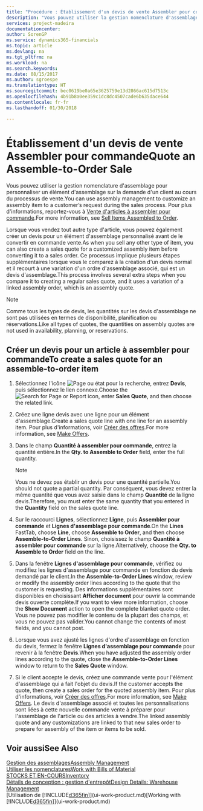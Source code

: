 ```yaml
---
title: "Procédure : Établissement d'un devis de vente Assembler pour commande | Microsoft Docs"
description: "Vous pouvez utiliser la gestion nomenclature d'assemblage pour personnaliser un élément d'assemblage sur la demande d'un client au cours du processus de vente."
services: project-madeira
documentationcenter: 
author: SorenGP
ms.service: dynamics365-financials
ms.topic: article
ms.devlang: na
ms.tgt_pltfrm: na
ms.workload: na
ms.search.keywords: 
ms.date: 08/15/2017
ms.author: sgroespe
ms.translationtype: HT
ms.sourcegitcommit: bec0619be0a65e3625759e13d2866ac615d7513c
ms.openlocfilehash: 4b91b8a0ee359c1dc8dc4507cade6b635dace644
ms.contentlocale: fr-fr
ms.lasthandoff: 01/30/2018

---
```

# <a name="quote-an-assemble-to-order-sale"></a><span data-ttu-id="167ec-103">Établissement d'un devis de vente Assembler pour commande</span><span class="sxs-lookup"><span data-stu-id="167ec-103">Quote an Assemble-to-Order Sale</span></span>
<span data-ttu-id="167ec-104">Vous pouvez utiliser la gestion nomenclature d'assemblage pour personnaliser un élément d'assemblage sur la demande d'un client au cours du processus de vente.</span><span class="sxs-lookup"><span data-stu-id="167ec-104">You can use assembly management to customize an assembly item to a customer’s request during the sales process.</span></span> <span data-ttu-id="167ec-105">Pour plus d'informations, reportez-vous à [Vente d'articles à assembler pour commande](assembly-how-to-sell-items-assembled-to-order.md).</span><span class="sxs-lookup"><span data-stu-id="167ec-105">For more information, see [Sell Items Assembled to Order](assembly-how-to-sell-items-assembled-to-order.md).</span></span>  

<span data-ttu-id="167ec-106">Lorsque vous vendez tout autre type d'article, vous pouvez également créer un devis pour un élément d'assemblage personnalisé avant de le convertir en commande vente.</span><span class="sxs-lookup"><span data-stu-id="167ec-106">As when you sell any other type of item, you can also create a sales quote for a customized assembly item before converting it to a sales order.</span></span> <span data-ttu-id="167ec-107">Ce processus implique plusieurs étapes supplémentaires lorsque vous le comparez à la création d'un devis normal et il recourt à une variation d'un ordre d'assemblage associé, qui est un devis d'assemblage.</span><span class="sxs-lookup"><span data-stu-id="167ec-107">This process involves several extra steps when you compare it to creating a regular sales quote, and it uses a variation of a linked assembly order, which is an assembly quote.</span></span>

> [!NOTE]  
>  <span data-ttu-id="167ec-108">Comme tous les types de devis, les quantités sur les devis d'assemblage ne sont pas utilisées en termes de disponibilité, planification ou réservations.</span><span class="sxs-lookup"><span data-stu-id="167ec-108">Like all types of quotes, the quantities on assembly quotes are not used in availability, planning, or reservations.</span></span>  

## <a name="to-create-a-sales-quote-for-an-assemble-to-order-item"></a><span data-ttu-id="167ec-109">Créer un devis pour un article à assembler pour commande</span><span class="sxs-lookup"><span data-stu-id="167ec-109">To create a sales quote for an assemble-to-order item</span></span>  
1.  <span data-ttu-id="167ec-110">Sélectionnez l'icône ![Page ou état pour la recherche](media/ui-search/search_small.png "icône Page ou état pour la recherche"), entrez **Devis**, puis sélectionnez le lien connexe.</span><span class="sxs-lookup"><span data-stu-id="167ec-110">Choose the ![Search for Page or Report](media/ui-search/search_small.png "Search for Page or Report icon") icon, enter **Sales Quote**, and then choose the related link.</span></span>  
2.  <span data-ttu-id="167ec-111">Créez une ligne devis avec une ligne pour un élément d'assemblage.</span><span class="sxs-lookup"><span data-stu-id="167ec-111">Create a sales quote line with one line for an assembly item.</span></span> <span data-ttu-id="167ec-112">Pour plus d'informations, voir [Créer des offres](sales-how-make-offers.md).</span><span class="sxs-lookup"><span data-stu-id="167ec-112">For more information, see [Make Offers](sales-how-make-offers.md).</span></span>  
3.  <span data-ttu-id="167ec-113">Dans le champ **Quantité à assembler pour commande**, entrez la quantité entière.</span><span class="sxs-lookup"><span data-stu-id="167ec-113">In the **Qty. to Assemble to Order** field, enter the full quantity.</span></span>

    > [!NOTE]  
    >  <span data-ttu-id="167ec-114">Vous ne devez pas établir un devis pour une quantité partielle.</span><span class="sxs-lookup"><span data-stu-id="167ec-114">You should not quote a partial quantity.</span></span> <span data-ttu-id="167ec-115">Par conséquent, vous devez entrer la même quantité que vous avez saisie dans le champ **Quantité** de la ligne devis.</span><span class="sxs-lookup"><span data-stu-id="167ec-115">Therefore, you must enter the same quantity that you entered in the **Quantity** field on the sales quote line.</span></span>  

4.  <span data-ttu-id="167ec-116">Sur le raccourci **Lignes**, sélectionnez **Ligne**, puis **Assembler pour commande** et **Lignes d'assemblage pour commande**.</span><span class="sxs-lookup"><span data-stu-id="167ec-116">On the **Lines** FastTab, choose **Line**, choose **Assemble to Order**, and then choose **Assemble-to-Order Lines**.</span></span> <span data-ttu-id="167ec-117">Sinon, choisissez le champ **Quantité à assembler pour commande** sur la ligne.</span><span class="sxs-lookup"><span data-stu-id="167ec-117">Alternatively, choose the **Qty. to Assemble to Order** field on the line.</span></span>  
5.  <span data-ttu-id="167ec-118">Dans la fenêtre **Lignes d'assemblage pour commande**, vérifiez ou modifiez les lignes d'assemblage pour commande en fonction du devis demandé par le client.</span><span class="sxs-lookup"><span data-stu-id="167ec-118">In the **Assemble-to-Order Lines** window, review or modify the assembly order lines according to the quote that the customer is requesting.</span></span> <span data-ttu-id="167ec-119">Des informations supplémentaires sont disponibles en choisissant **Afficher document** pour ouvrir la commande devis ouverte complète.</span><span class="sxs-lookup"><span data-stu-id="167ec-119">If you want to view more information, choose the **Show Document** action to open the complete blanket quote order.</span></span> <span data-ttu-id="167ec-120">Vous ne pouvez pas modifier le contenu de la plupart des champs, et vous ne pouvez pas valider.</span><span class="sxs-lookup"><span data-stu-id="167ec-120">You cannot change the contents of most fields, and you cannot post.</span></span>  
6.  <span data-ttu-id="167ec-121">Lorsque vous avez ajusté les lignes d'ordre d'assemblage en fonction du devis, fermez la fenêtre **Lignes d'assemblage pour commande** pour revenir à la fenêtre **Devis**.</span><span class="sxs-lookup"><span data-stu-id="167ec-121">When you have adjusted the assembly order lines according to the quote, close the **Assemble-to-Order Lines** window to return to the **Sales Quote** window.</span></span>  
7.  <span data-ttu-id="167ec-122">Si le client accepte le devis, créez une commande vente pour l'élément d'assemblage qui a fait l'objet du devis.</span><span class="sxs-lookup"><span data-stu-id="167ec-122">If the customer accepts the quote, then create a sales order for the quoted assembly item.</span></span> <span data-ttu-id="167ec-123">Pour plus d'informations, voir [Créer des offres](sales-how-make-offers.md).</span><span class="sxs-lookup"><span data-stu-id="167ec-123">For more information, see [Make Offers](sales-how-make-offers.md).</span></span> <span data-ttu-id="167ec-124">Le devis d'assemblage associé et toutes les personnalisations sont liées à cette nouvelle commande vente à préparer pour l'assemblage de l'article ou des articles à vendre.</span><span class="sxs-lookup"><span data-stu-id="167ec-124">The linked assembly quote and any customizations are linked to that new sales order to prepare for assembly of the item or items to be sold.</span></span>  

## <a name="see-also"></a><span data-ttu-id="167ec-125">Voir aussi</span><span class="sxs-lookup"><span data-stu-id="167ec-125">See Also</span></span>  
[<span data-ttu-id="167ec-126">Gestion des assemblages</span><span class="sxs-lookup"><span data-stu-id="167ec-126">Assembly Management</span></span>](assembly-assemble-items.md)  
[<span data-ttu-id="167ec-127">Utiliser les nomenclatures</span><span class="sxs-lookup"><span data-stu-id="167ec-127">Work with Bills of Material</span></span>](inventory-how-work-BOMs.md)  
[<span data-ttu-id="167ec-128">STOCKS ET EN-COURS</span><span class="sxs-lookup"><span data-stu-id="167ec-128">Inventory</span></span>](inventory-manage-inventory.md)  
[<span data-ttu-id="167ec-129">Détails de conception : gestion d'entrepôt</span><span class="sxs-lookup"><span data-stu-id="167ec-129">Design Details: Warehouse Management</span></span>](design-details-warehouse-management.md)  
<span data-ttu-id="167ec-130">[Utilisation de [!INCLUDE[d365fin](includes/d365fin_md.md)]](ui-work-product.md)</span><span class="sxs-lookup"><span data-stu-id="167ec-130">[Working with [!INCLUDE[d365fin](includes/d365fin_md.md)]](ui-work-product.md)</span></span>

